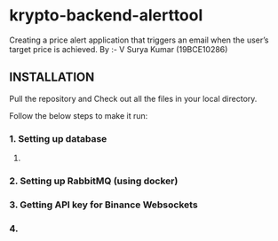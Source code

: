 # krypto-backend-alerttool

Creating a price alert application that triggers an email when the user’s target price is
achieved. 
By :- V Surya Kumar (19BCE10286)

## INSTALLATION
Pull the repository and Check out all the files in your local directory.

Follow the below steps to make it run:

### 1. Setting up database

1. 


### 2. Setting up RabbitMQ (using docker)


### 3. Getting API key for Binance Websockets


### 4. 

